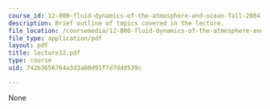```yaml
---
course_id: 12-800-fluid-dynamics-of-the-atmosphere-and-ocean-fall-2004
description: Brief outline of topics covered in the lecture.
file_location: /coursemedia/12-800-fluid-dynamics-of-the-atmosphere-and-ocean-fall-2004/742b3656764a3d3a60d91f7d7ddd539c_lecture12.pdf
file_type: application/pdf
layout: pdf
title: lecture12.pdf
type: course
uid: 742b3656764a3d3a60d91f7d7ddd539c

---
```

None